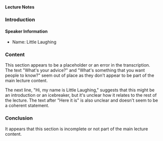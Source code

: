 **Lecture Notes**

### Introduction
#### Speaker Information
* Name: Little Laughing

### Content
This section appears to be a placeholder or an error in the transcription. The text "What's your advice?" and "What's something that you want people to know?" seem out of place as they don't appear to be part of the main lecture content.

The next line, "Hi, my name is Little Laughing," suggests that this might be an introduction or an icebreaker, but it's unclear how it relates to the rest of the lecture. The text after "Here it is" is also unclear and doesn't seem to be a coherent statement.

### Conclusion
It appears that this section is incomplete or not part of the main lecture content.